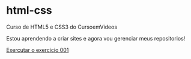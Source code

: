# html-css
 Curso de HTML5 e CSS3 do CursoemVideos

 Estou aprendendo a criar sites e agora vou gerenciar meus repositorios!

 <a href = "https://gabrielasousaalmeida.github.io/html-css/exercicios/ex001/indx.html">Exercutar o exercicio 001</a>


